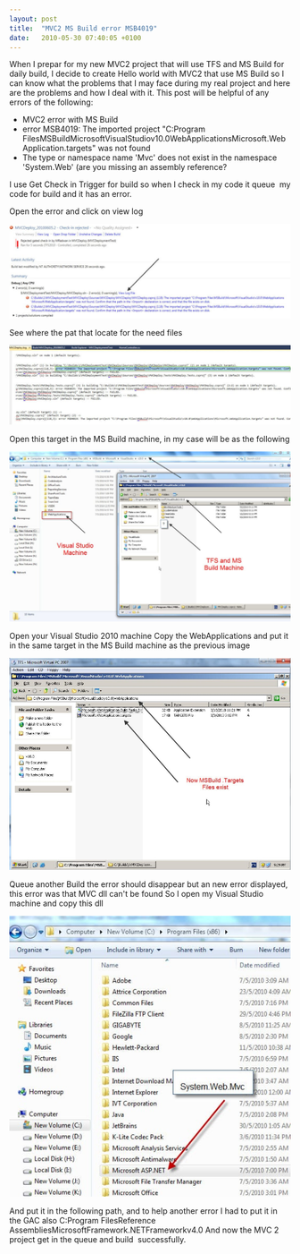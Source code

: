 ```yaml
---
layout: post
title:  "MVC2 MS Build error MSB4019"
date:   2010-05-30 07:40:05 +0100
---
```


When I prepar for my new MVC2 project that will use TFS and MS Build for
daily build, I decide to create Hello world with MVC2 that use MS Build
so I can know what the problems that I may face during my real project
and here are the problems and how I deal with it. This post will be
helpful of any errors of the following:

-   MVC2 error with MS Build
-   error MSB4019: The imported project \"C:Program
    FilesMSBuildMicrosoftVisualStudiov10.0WebApplicationsMicrosoft.WebApplication.targets\"
    was not found
-   The type or namespace name \'Mvc\' does not exist in the namespace
    \'System.Web\' (are you missing an assembly reference?

I use Get Check in Trigger for build so when I check in my code it
queue  my code for build and it has an error. 

Open the error and click on view log 

![Build Error Message](/assets/images/2010/06/ViewLogFile.jpg)

See where the pat that locate for the need files

![Log file](/assets/images/2010/06/LogFile.jpg)

Open this target in the MS Build machine, in my case will be as the following

![MS Build Machine path from Log file](/assets/images/2010/06/The-WebApplication-folder.jpg)

Open your Visual Studio 2010 machine Copy the WebApplications and put it in the same target in the MS Build machine as
the previous image

![File copied to MS Build machine](/assets/images/2010/06/MSBuildTargets-Files.jpg)

Queue another Build the error should disappear but an new error displayed, this error was that MVC dll can\'t be found So I open my Visual Studio machine and copy this dll 

![MVC dll](/assets/images/2010/06/MVCDll.jpg)

And put it in the following path, and to help another error I had to put it in the
GAC also C:Program FilesReference AssembliesMicrosoftFramework.NETFrameworkv4.0 And now the MVC 2 project get in the queue and build  successfully.
